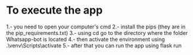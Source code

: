 # To execute the app 

1.- you need to open your computer's cmd
2.- install the pips (they are in the  pip_requirements.txt)
3.- using cd go to the directory where the folder Whatsapp-bot is located
4.- then activate the environment using .\venv\Scripts\activate
5.- after that you can run the app using flask run
